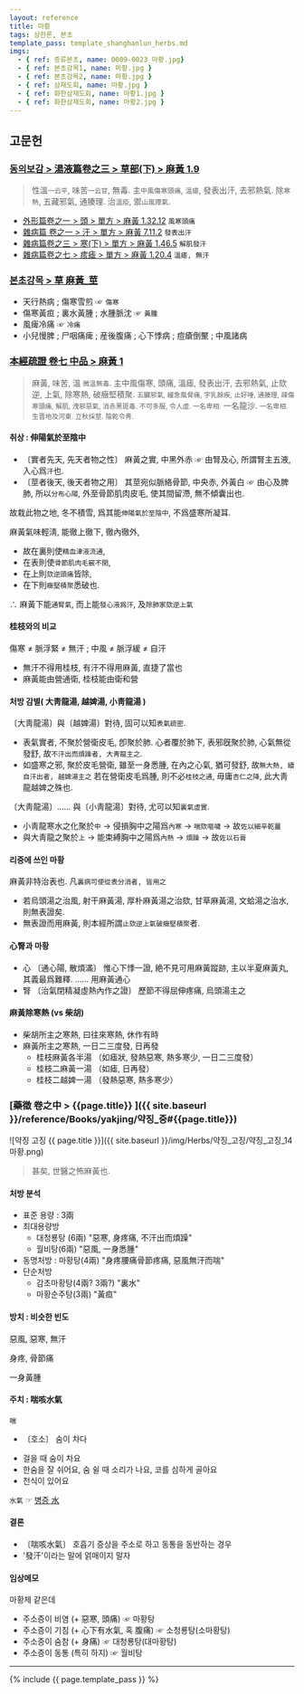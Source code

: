```yaml
---
layout: reference
title: 마황
tags: 상한론, 본초
template_pass: template_shanghanlun_herbs.md
imgs:
  - { ref: 증류본초, name: 0009-0023_마황.jpg}
  - { ref: 본초강목1, name: 마황.jpg }
  - { ref: 본초강목2, name: 마황.jpg }
  - { ref: 삼재도회, name: 마황.jpg }
  - { ref: 화한삼재도회, name: 마황1.jpg }
  - { ref: 화한삼재도회, name: 마황2.jpg }
---
```


## 고문헌


### [동의보감 > 湯液篇卷之三 > 草部(下) >  麻黃 1.9](https://mediclassics.kr/books/8/volume/22/#content_67)

> 性溫<small>一云平</small>, 味苦<small>一云甘</small>, 無毒. 主`中風傷寒頭痛`, `溫瘧`, 發表出汗, 去邪熱氣. 除`寒熱`, 五藏邪氣, 通腠理. 治`溫疫`, 禦`山嵐瘴氣`.

* [外形篇卷之一 > 頭 > 單方 >  麻黃 1.32.12](https://mediclassics.kr/books/8/volume/5/#content_358) `風寒頭痛`
* [雜病篇 卷之一 > 汗 > 單方 >  麻黃 7.11.2](https://mediclassics.kr/books/8/volume/9/#content_993) `發表出汗`
* [雜病篇卷之三 > 寒(下) > 單方 >  麻黃 1.46.5](https://mediclassics.kr/books/8/volume/11/#content_610) `解肌發汗`
* [雜病篇卷之七 > 痎瘧 > 單方 >  麻黃 1.20.4](https://mediclassics.kr/books/8/volume/15/#content_304) `溫瘧, 無汗`


### [본초강목 > 草	麻黃_莖](https://mediclassics.kr/books/131/volume/15/#content_1414)

* 天行熱病 ; 傷寒雪煎 ☞ `傷寒`
* 傷寒黃疸 ; 裏水黃腫 ; 水腫脈沈 ☞ `黃腫`
* 風痺冷痛 ☞ `冷痛`
* 小兒慢脾 ; 尸咽痛痺 ; 産後腹痛 ; 心下悸病 ; 痘瘡倒黶 ; 中風諸病




### [本經疏證 卷七 中品 > 麻黃 1](https://mediclassics.kr/books/154/volume/7/#content_3)

> 麻黃, 味苦, 溫 <small>微溫無毒</small>. 主中風傷寒, 頭痛, 溫瘧, 發表出汗, 去邪熱氣, 止欬逆, 上氣, 除寒熱, 破癥堅積聚. <small>五臟邪氣, 緩急風脅痛, 字乳餘疾, 止好唾, 通腠理, 疎傷寒頭痛, 解肌, 洩邪惡氣, 消赤黑斑毒. 不可多服, 令人虛. 一名卑相.</small> 一名龍沙. <small>一名卑相. 生晋地及河東. 立秋採莖. 陰乾令靑.</small>

#### 취상 : 伸陽氣於至陰中

* 〔實者先天, 先天者物之性〕 麻黃之實, 中黑外赤 ☞ 由腎及心, 所謂腎主五液, 入心爲`汗`也.
* 〔莖者後天, 後天者物之用〕 其莖宛似脈絡骨節, 中央赤, 外黃白 ☞ 由心及脾肺, 所以`分布心陽`, 外至骨節肌肉皮毛, 使其間留滯, 無不傾囊出也.

故栽此物之地, 冬不積雪, 爲其能`伸陽氣於至陰中`, 不爲盛寒所凝耳.

麻黃氣味輕淸, 能徹上徹下, 徹內徹外,

* 故在裏則使`精血津液流通`,
* 在表則使`骨節肌肉毛竅不閉`,
* 在上則`欬逆頭痛`皆除,
* 在下則`癥堅積聚`悉破也.

∴ 麻黃下能`通腎氣`, 而上能`發心液爲汗`, 及`除肺家欬逆上氣`

#### 桂枝와의 비교

傷寒 ≠ 脈浮緊 ≠ 無汗 ; 中風 ≠ 脈浮緩 ≠ 自汗

* 無汗不得用桂枝, 有汗不得用麻黃, 直捷了當也
* 麻黃能由營通衛, 桂枝能由衛和營

#### 처방 감별( 大靑龍湯, 越婢湯, 小靑龍湯 )

〔大靑龍湯〕與〔越婢湯〕對待, 固可以知`表氣疏密`.

* 表氣實者, 不聚於營衛皮毛, 卽聚於肺. 心者覆於肺下, 表邪旣聚於肺, 心氣無從發舒, 故`不汗出而煩躁者, 大靑龍主之`.
* 如盛寒之邪, 聚於皮毛營衛, 雖至一身悉腫, 在內之心氣, 猶可發舒, 故`無大熱, 續自汗出者, 越婢湯主之` 若在營衛皮毛爲腫, 則不必`桂枝之通`, 毋庸`杏仁之降`, 此大靑龍越婢之殊也.

〔大靑龍湯〕…… 與〔小靑龍湯〕對待, 尤可以知`裏氣虛實`.

* 小靑龍寒水之化聚於`中`  → 侵損胸中之陽爲`內寒`  → `喘欬嘔噦` → 故`佐以細辛乾薑`
* 與大靑龍之聚於`上`	→ 能束縛胸中之陽爲`內熱` → `煩躁` → 故`佐以石膏`

#### 리증에 쓰인 마황

麻黃非特治表也. 凡`裏病可使從表分消者, 皆用之`

* 若烏頭湯之治風, 射干麻黃湯, 厚朴麻黃湯之治欬, 甘草麻黃湯, 文蛤湯之治水, 則無表證矣.
* 無表證而用麻黃, 則本經所謂`止欬逆上氣破癥堅積聚`者.

#### 心腎과 마황

* 心 〔通心陽, 散煩滿〕 惟心下悸一證, 絶不見可用麻黃蹤跡, 主以半夏麻黃丸, 其義最爲難釋. …… 用麻黃通心
* 腎 〔治氣閉精凝虛熱內作之證〕 歷節不得屈伸疼痛, 烏頭湯主之

#### 麻黃除寒熱 (vs 柴胡)

* 柴胡所主之寒熱, 曰往來寒熱, 休作有時
* 麻黃所主之寒熱, 一日二三度發, 日再發
  - 桂枝麻黃各半湯 （如瘧狀, 發熱惡寒, 熱多寒少, 一日二三度發）
  - 桂枝二麻黃一湯 （如瘧, 日再發）
  - 桂枝二越婢一湯 （發熱惡寒, 熱多寒少）



### [藥徵 卷之中 > {{page.title}} ]({{ site.baseurl }}/reference/Books/yakjing/약징_중#{{page.title}})

![약징 고징 {{ page.title }}]({{ site.baseurl }}/img/Herbs/약징_고징/약징_고징_14마황.png)

> 甚矣, 世醫之怖麻黃也.

#### 처방 분석

* 표준 용량 : 3兩
* 최대용량방
  - 대청룡탕 (6兩) "惡寒, 身疼痛, 不汗出而煩躁"
  - 월비탕(6兩) "惡風, 一身悉腫"
* 동명처방 : 마황탕(4兩) "身疼腰痛骨節疼痛, 惡風無汗而喘"
* 단순처방
  - 감초마황탕(4兩? 3兩?) "裏水"
  - 마황순주탕(3兩) "黃疸"

#### 방치 : 비슷한 빈도

惡風, 惡寒, 無汗

身疼, 骨節痛

一身黃腫


#### 주치 : 喘咳水氣

`喘`

* 〔호소〕 숨이 차다
 - 걸을 때 숨이 차요
 - 한숨을 잘 쉬어요, 숨 쉴 때 소리가 나요, 코를 심하게 골아요
 - 천식이 있어요

`水氣` ☞ [병증 水]( {{site.sympurl}}/수 )

#### 결론

* 〔喘咳水氣〕 호흡기 증상을 주소로 하고 동통을 동반하는 경우
* '發汗'이라는 말에 얽매이지 말자

#### 임상메모

마황제 같은데

* 주소증이 비염 (+ 惡寒, 頭痛) ☞ 마황탕
* 주소증이 기침 (+ 心下有水氣, 혹 腹痛) ☞ 소청룡탕(소마황탕)
* 주소증이 숨참 (+ 身痛) ☞ 대청룡탕(대마황탕)
* 주소증이 동통 (특히 하지) ☞ 월비탕




***


{% include {{ page.template_pass }} %}
